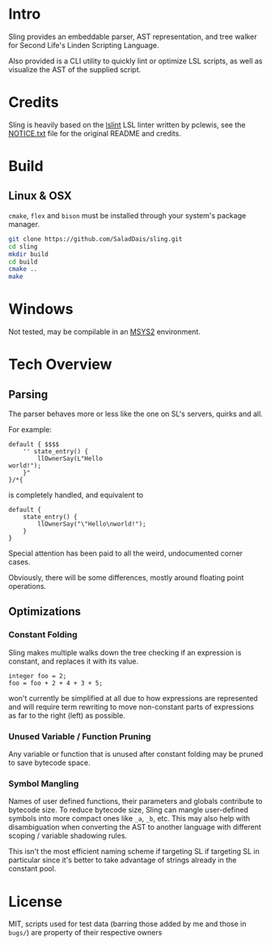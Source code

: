 # Intro

Sling provides an embeddable parser, AST representation, and tree walker for
Second Life's Linden Scripting Language.

Also provided is a CLI utility to quickly lint or optimize LSL scripts,
as well as visualize the AST of the supplied script.

# Credits
Sling is heavily based on the [lslint](https://github.com/pclewis/lslint)
LSL linter written by pclewis, see the [NOTICE.txt](NOTICE.txt) file for the
original README and credits.

# Build

## Linux & OSX

`cmake`, `flex` and `bison` must be installed through your system's package manager.

```bash
git clone https://github.com/SaladDais/sling.git
cd sling
mkdir build
cd build
cmake ..
make
```

# Windows

Not tested, may be compilable in an [MSYS2](https://www.msys2.org/) environment.

# Tech Overview

## Parsing

The parser behaves more or less like the one on SL's servers, quirks and all.

For example:
```
default { $$$$
    '' state_entry() {
        llOwnerSay(L"Hello
world!");
    }"
}/*{
```

is completely handled, and equivalent to

```
default {
    state_entry() {
        llOwnerSay("\"Hello\nworld!");
    }
}
```

Special attention has been paid to all the weird, undocumented corner cases.

Obviously, there will be some differences, mostly around floating point operations.

## Optimizations

### Constant Folding

Sling makes multiple walks down the tree checking if an expression is constant, and replaces
it with its value.

```
integer foo = 2;
foo = foo + 2 + 4 + 3 + 5;
```

won't currently be simplified at all due to how expressions are represented and will
require term rewriting to move non-constant parts of expressions as far to the right (left) as possible.

### Unused Variable / Function Pruning

Any variable or function that is unused after constant folding may be pruned to save bytecode space.

### Symbol Mangling

Names of user defined functions, their parameters and globals contribute to bytecode size.
To reduce bytecode size, Sling can mangle user-defined symbols into more compact ones like
`_a`, `_b`, etc. This may also help with disambiguation when converting the AST to another
language with different scoping / variable shadowing rules.

This isn't the most efficient naming scheme if targeting SL if targeting SL in particular
since it's better to take advantage of strings already in the constant pool.

# License
MIT, scripts used for test data (barring those added by me and those in `bugs/`) are
property of their respective owners
